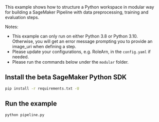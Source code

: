 This example shows how to structure a Python workspace in modular way for building a SageMaker Pipeline with 
data preprocessing, training and evaluation steps.

Notes:
- This example can only run on either Python 3.8 or Python 3.10. 
Otherwise, you will get an error message prompting you to provide an image_uri when defining a step.
- Please update your configurations, e.g. RoleArn, in the `config.yaml` if needed.
- Please run the commands below under the `modular` folder.

## Install the beta SageMaker Python SDK

```bash
pip install -r requirements.txt -U
```

## Run the example

```bash
python pipeline.py
```